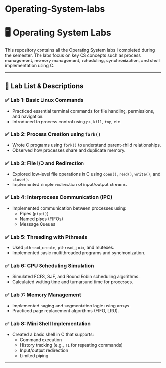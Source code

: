 # Operating-System-labs

# 🖥️ Operating System Labs

This repository contains all the Operating System labs I completed during the semester. The labs focus on key OS concepts such as process management, memory management, scheduling, synchronization, and shell implementation using C.

---

## 📁 Lab List & Descriptions

### ✅ Lab 1: Basic Linux Commands
- Practiced essential terminal commands for file handling, permissions, and navigation.
- Introduced to process control using `ps`, `kill`, `top`, etc.

### ✅ Lab 2: Process Creation using `fork()`
- Wrote C programs using `fork()` to understand parent-child relationships.
- Observed how processes share and duplicate memory.

### ✅ Lab 3: File I/O and Redirection
- Explored low-level file operations in C using `open()`, `read()`, `write()`, and `close()`.
- Implemented simple redirection of input/output streams.

### ✅ Lab 4: Interprocess Communication (IPC)
- Implemented communication between processes using:
  - Pipes (`pipe()`)
  - Named pipes (FIFOs)
  - Message Queues

### ✅ Lab 5: Threading with Pthreads
- Used `pthread_create`, `pthread_join`, and mutexes.
- Implemented basic multithreaded programs and synchronization.

### ✅ Lab 6: CPU Scheduling Simulation
- Simulated FCFS, SJF, and Round Robin scheduling algorithms.
- Calculated waiting time and turnaround time for processes.

### ✅ Lab 7: Memory Management
- Implemented paging and segmentation logic using arrays.
- Practiced page replacement algorithms (FIFO, LRU).

### ✅ Lab 8: Mini Shell Implementation
- Created a basic shell in C that supports:
  - Command execution
  - History tracking (e.g., `!1` for repeating commands)
  - Input/output redirection
  - Limited piping

---


